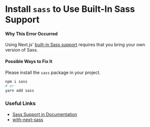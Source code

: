 # Install `sass` to Use Built-In Sass Support

#### Why This Error Occurred

Using Next.js' [built-in Sass support](https://nextjs.org/docs/basic-features/built-in-css-support#sass-support) requires that you bring your own version of Sass.

#### Possible Ways to Fix It

Please install the `sass` package in your project.

```bash
npm i sass
# or
yarn add sass
```

### Useful Links

- [Sass Support in Documentation](https://nextjs.org/docs/basic-features/built-in-css-support#sass-support)
- [with-next-sass](https://github.com/vercel/next.js/tree/master/examples/with-next-sass)
